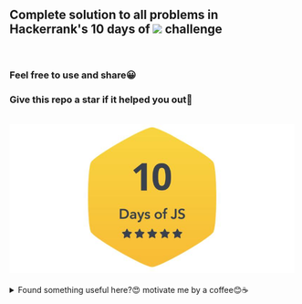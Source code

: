## Complete solution to all problems in Hackerrank's 10 days of <img src="https://upload.wikimedia.org/wikipedia/commons/9/99/Unofficial_JavaScript_logo_2.svg" width="30"> challenge
<br>

### Feel free to use and share😀
### Give this repo a star if it helped you out🎇

<br>

<img src="js-badge.jfif" width="500">

<br>
<br>

<details>
  <summary>Found something useful here?😍 motivate me by a coffee😊☕</summary>
  <a href="https://coffeebede.ir/buycoffee/muhammadksht"><img width="150" class="img-fluid" src="https://coffeebede.ir/DashboardTemplateV2/app-assets/images/banner/default-yellow.svg" /></a>
</details>   